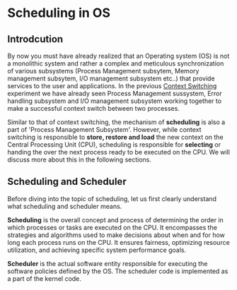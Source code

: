 # Scheduling in OS
## Introdcution
By now you must have already realized that an Operating system (OS) is not a monolithic system and rather a complex and meticulous synchronization of various subsystems (Process Management subsytem, Memory management subsytem, I/O management subsystem etc..) that provide services to the user and applications. In the previous [Context Switching](https://virtual-labs.github.io/exp-context-switching-iiith/theory.html) experiment we have already seen Process Management sussystem, Error handling subsystem and I/O management subsystem working together to make a successful context switch between two processes.

Similar to that of context switching, the mechanism of **scheduling** is also a part of 'Process Management Subsystem'. However, while context switching is responsible to **store, restore and load** the new context on the Central Processing Unit (CPU), scheduling is responsible for **selecting** or handing the over the next process ready to be executed on the CPU. We will discuss more about this in the following sections.

## Scheduling and Scheduler

Before diving into the topic of scheduling, let us first clearly understand what scheduling and scheduler means. 

**Scheduling** is the overall concept and process of determining the order in which processes or tasks are executed on the CPU. It encompasses the strategies and algorithms used to make decisions about when and for how long each process runs on the CPU. It ensures fairness, optimizing resource utilization, and achieving specific system performance goals.

**Scheduler** is the actual software entity responsible for executing the software policies defined by the OS. The scheduler code is implemented as a part of the kernel code.
